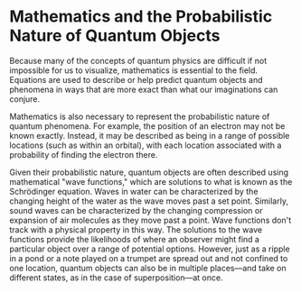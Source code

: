 # Mathematics and the Probabilistic Nature of Quantum Objects

Because many of the concepts of quantum physics are difficult if not impossible for us to visualize, mathematics is essential to the field. Equations are used to describe or help predict quantum objects and phenomena in ways that are more exact than what our imaginations can conjure.

Mathematics is also necessary to represent the probabilistic nature of quantum phenomena. For example, the position of an electron may not be known exactly. Instead, it may be described as being in a range of possible locations (such as within an orbital), with each location associated with a probability of finding the electron there.

Given their probabilistic nature, quantum objects are often described using mathematical "wave functions," which are solutions to what is known as the Schrödinger equation. Waves in water can be characterized by the changing height of the water as the wave moves past a set point. Similarly, sound waves can be characterized by the changing compression or expansion of air molecules as they move past a point. Wave functions don't track with a physical property in this way. The solutions to the wave functions provide the likelihoods of where an observer might find a particular object over a range of potential options. However, just as a ripple in a pond or a note played on a trumpet are spread out and not confined to one location, quantum objects can also be in multiple places—and take on different states, as in the case of superposition—at once.